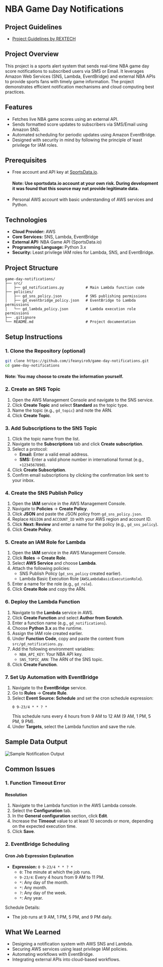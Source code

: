 # NBA Game Day Notifications

## Project Guidelines
- [Project Guidelines by REXTECH](https://www.youtube.com/watch?v=09WfkKc0x_Q)

## Project Overview
This project is a sports alert system that sends real-time NBA game day score notifications to subscribed users via SMS or Email. It leverages Amazon Web Services (SNS, Lambda, EventBridge) and external NBA APIs to provide sports fans with timely game information. The project demonstrates efficient notification mechanisms and cloud computing best practices.

## Features
- Fetches live NBA game scores using an external API.
- Sends formatted score updates to subscribers via SMS/Email using Amazon SNS.
- Automated scheduling for periodic updates using Amazon EventBridge.
- Designed with security in mind by following the principle of least privilege for IAM roles.

## Prerequisites
- Free account and API key at [SportsData.io](https://sportsdata.io).
  #### Note: Use sportsdata.io account at your own risk. During development it was found that this source may not provide legitimate data. 
- Personal AWS account with basic understanding of AWS services and Python.

## Technologies
- **Cloud Provider:** AWS
- **Core Services:** SNS, Lambda, EventBridge
- **External API:** NBA Game API (SportsData.io)
- **Programming Language:** Python 3.x
- **Security:** Least privilege IAM roles for Lambda, SNS, and EventBridge.

## Project Structure
```
game-day-notifications/
├── src/
│   ├── gd_notifications.py          # Main Lambda function code
├── policies/
│   ├── gd_sns_policy.json           # SNS publishing permissions
│   ├── gd_eventbridge_policy.json   # EventBridge to Lambda permissions
│   └── gd_lambda_policy.json        # Lambda execution role permissions
├── .gitignore
└── README.md                        # Project documentation
```

## Setup Instructions

### 1. Clone the Repository (optional)
```bash
git clone https://github.com/ifeanyiro9/game-day-notifications.git
cd game-day-notifications
```
   #### Note: You may choose to create the information yourself.

### 2. Create an SNS Topic
1. Open the AWS Management Console and navigate to the SNS service.
2. Click **Create Topic** and select **Standard** as the topic type.
3. Name the topic (e.g., `gd_topic`) and note the ARN.
4. Click **Create Topic**.

### 3. Add Subscriptions to the SNS Topic
1. Click the topic name from the list.
2. Navigate to the **Subscriptions** tab and click **Create subscription**.
3. Select a protocol:
   - **Email:** Enter a valid email address.
   - **SMS:** Enter a valid phone number in international format (e.g., `+1234567890`).
4. Click **Create Subscription**.
5. Confirm email subscriptions by clicking the confirmation link sent to your inbox.

### 4. Create the SNS Publish Policy
1. Open the **IAM** service in the AWS Management Console.
2. Navigate to **Policies** → **Create Policy**.
3. Click **JSON** and paste the JSON policy from `gd_sns_policy.json`.
4. Replace `REGION` and `ACCOUNT_ID` with your AWS region and account ID.
5. Click **Next: Review** and enter a name for the policy (e.g., `gd_sns_policy`).
6. Click **Create Policy**.

### 5. Create an IAM Role for Lambda
1. Open the **IAM** service in the AWS Management Console.
2. Click **Roles** → **Create Role**.
3. Select **AWS Service** and choose **Lambda**.
4. Attach the following policies:
   - SNS Publish Policy (`gd_sns_policy` created earlier).
   - Lambda Basic Execution Role (`AWSLambdaBasicExecutionRole`).
5. Enter a name for the role (e.g., `gd_role`).
6. Click **Create Role** and copy the ARN.

### 6. Deploy the Lambda Function
1. Navigate to the **Lambda** service in AWS.
2. Click **Create Function** and select **Author from Scratch**.
3. Enter a function name (e.g., `gd_notifications`).
4. Choose **Python 3.x** as the runtime.
5. Assign the IAM role created earlier.
6. Under **Function Code**, copy and paste the content from `src/gd_notifications.py`.
7. Add the following environment variables:
   - `NBA_API_KEY`: Your NBA API key.
   - `SNS_TOPIC_ARN`: The ARN of the SNS topic.
8. Click **Create Function**.

### 7. Set Up Automation with EventBridge
1. Navigate to the **EventBridge** service.
2. Go to **Rules** → **Create Rule**.
3. Select **Event Source: Schedule** and set the cron schedule expression:
   ```cron
   0 9-23/4 * * ? *
   ```
   This schedule runs every 4 hours from 9 AM to 12 AM (9 AM, 1 PM, 5 PM, 9 PM).
4. Under **Targets**, select the Lambda function and save the rule.

## Sample Data Output
![Sample Notification Output](notificationapp_sampleoutput.png)

## Common Issues

### 1. Function Timeout Error
#### Resolution
1. Navigate to the Lambda function in the AWS Lambda console.
2. Select the **Configuration** tab.
3. In the **General configuration** section, click **Edit**.
4. Increase the **Timeout** value to at least 10 seconds or more, depending on the expected execution time.
5. Click **Save**.

### 2. EventBridge Scheduling
#### Cron Job Expression Explanation
- **Expression:** `0 9-23/4 * * ? *`
  - `0`: The minute at which the job runs.
  - `9-23/4`: Every 4 hours from 9 AM to 11 PM.
  - `*`: Any day of the month.
  - `*`: Any month.
  - `?`: Any day of the week.
  - `*`: Any year.

Schedule Details:
- The job runs at 9 AM, 1 PM, 5 PM, and 9 PM daily.

## What We Learned
- Designing a notification system with AWS SNS and Lambda.
- Securing AWS services using least privilege IAM policies.
- Automating workflows with EventBridge.
- Integrating external APIs into cloud-based workflows.

